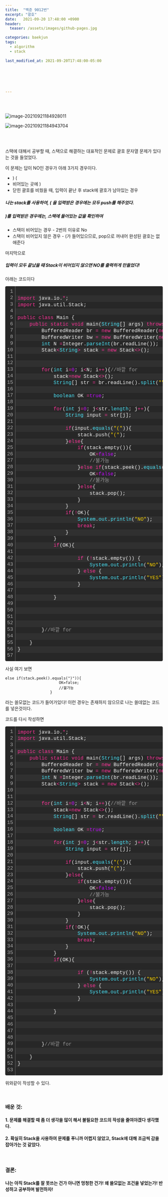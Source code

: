 ```yaml
---
title:  "백준 9012번"
excerpt: "괄호"
date:   2021-09-20 17:48:00 +0900
header:
  teaser: /assets/images/github-pages.jpg

categories: baekjun
tags:
  - algorithm
  - stack
  
last_modified_at: 2021-09-20T17:48:00-05:00






---
```


<br/>

<br/>



![image-20210921184928011](https://raw.githubusercontent.com/ShinDongHun1/image_repo/main/img/image-20210921184928011.png)

![image-20210921184943704](https://raw.githubusercontent.com/ShinDongHun1/image_repo/main/img/image-20210921184943704.png)

<br/>

<br/>

스택에 대해서 공부할 때, 스택으로 해결하는 대표적인 문제로 괄호 문자열 문제가 있다는 것을 들었었다.

이 문제는 답이 NO인 경우가 아래 3가지 경우이다.

- ) (
- 비어있는 곳에 )
- 닫힌 괄호를 비웠을 때, 입력이 끝난 후 stack에 괄호가 남아있는 경우

##### 나는 stack를 사용하여, ( 을 입력받은 경우에는 모두 push를 해주었다.

##### )를 입력받은 경우에는, 스택에 들어있는 값을 확인하여

- 스택이 비어있는 경우 - 2번의 이유로 No
- 스택이 비어있지 않은 경우 - (가 들어있으므로, pop으로 꺼내어 완성된 괄호는 없애준다

마지막으로

##### 입력이 모두 끝났을 때 Stack이 비어있지 않으면 NO를 출력하게 만들었다!

아래는 코드이다

 <div class="colorscripter-code" style="color:#f0f0f0;font-family:Consolas, 'Liberation Mono', Menlo, Courier, monospace !important; position:relative !important;overflow:auto"><table class="colorscripter-code-table" style="margin:0;padding:0;border:none;background-color:#272727;border-radius:4px;" cellspacing="0" cellpadding="0"><tr><td style="padding:6px;border-right:2px solid #4f4f4f"><div style="margin:0;padding:0;word-break:normal;text-align:right;color:#aaa;font-family:Consolas, 'Liberation Mono', Menlo, Courier, monospace !important;line-height:130%"><div style="line-height:130%">1</div><div style="line-height:130%">2</div><div style="line-height:130%">3</div><div style="line-height:130%">4</div><div style="line-height:130%">5</div><div style="line-height:130%">6</div><div style="line-height:130%">7</div><div style="line-height:130%">8</div><div style="line-height:130%">9</div><div style="line-height:130%">10</div><div style="line-height:130%">11</div><div style="line-height:130%">12</div><div style="line-height:130%">13</div><div style="line-height:130%">14</div><div style="line-height:130%">15</div><div style="line-height:130%">16</div><div style="line-height:130%">17</div><div style="line-height:130%">18</div><div style="line-height:130%">19</div><div style="line-height:130%">20</div><div style="line-height:130%">21</div><div style="line-height:130%">22</div><div style="line-height:130%">23</div><div style="line-height:130%">24</div><div style="line-height:130%">25</div><div style="line-height:130%">26</div><div style="line-height:130%">27</div><div style="line-height:130%">28</div><div style="line-height:130%">29</div><div style="line-height:130%">30</div><div style="line-height:130%">31</div><div style="line-height:130%">32</div><div style="line-height:130%">33</div><div style="line-height:130%">34</div><div style="line-height:130%">35</div><div style="line-height:130%">36</div><div style="line-height:130%">37</div><div style="line-height:130%">38</div><div style="line-height:130%">39</div><div style="line-height:130%">40</div><div style="line-height:130%">41</div><div style="line-height:130%">42</div><div style="line-height:130%">43</div><div style="line-height:130%">44</div><div style="line-height:130%">45</div><div style="line-height:130%">46</div><div style="line-height:130%">47</div><div style="line-height:130%">48</div><div style="line-height:130%">49</div><div style="line-height:130%">50</div><div style="line-height:130%">51</div><div style="line-height:130%">52</div><div style="line-height:130%">53</div><div style="line-height:130%">54</div><div style="line-height:130%">55</div><div style="line-height:130%">56</div><div style="line-height:130%">57</div></div></td><td style="padding:6px 0;text-align:left"><div style="margin:0;padding:0;color:#f0f0f0;font-family:Consolas, 'Liberation Mono', Menlo, Courier, monospace !important;line-height:130%"><div style="padding:0 6px; white-space:pre; line-height:130%">&nbsp;</div><div style="background-color:#303030; padding:0 6px; white-space:pre; line-height:130%"><span style="color:#ff3399">import</span>&nbsp;java.io.<span style="color:#0086b3"></span><span style="color:#ff3399">*</span>;</div><div style="padding:0 6px; white-space:pre; line-height:130%"><span style="color:#ff3399">import</span>&nbsp;java.util.Stack;</div><div style="background-color:#303030; padding:0 6px; white-space:pre; line-height:130%">&nbsp;</div><div style="padding:0 6px; white-space:pre; line-height:130%"><span style="color:#ff3399">public</span>&nbsp;<span style="color:#ff3399">class</span>&nbsp;Main&nbsp;{</div><div style="background-color:#303030; padding:0 6px; white-space:pre; line-height:130%">&nbsp;&nbsp;&nbsp;&nbsp;<span style="color:#ff3399">public</span>&nbsp;<span style="color:#ff3399">static</span>&nbsp;<span style="color:#ff3399">void</span>&nbsp;main(<span style="color:#4be6fa">String</span>[]&nbsp;args)&nbsp;<span style="color:#ff3399">throws</span>&nbsp;IOException&nbsp;{</div><div style="padding:0 6px; white-space:pre; line-height:130%">&nbsp;&nbsp;&nbsp;&nbsp;&nbsp;&nbsp;&nbsp;&nbsp;BufferedReader&nbsp;br&nbsp;<span style="color:#0086b3"></span><span style="color:#ff3399">=</span>&nbsp;<span style="color:#ff3399">new</span>&nbsp;BufferedReader(<span style="color:#ff3399">new</span>&nbsp;InputStreamReader(<span style="color:#4be6fa">System</span>.<span style="color:#4be6fa">in</span>));</div><div style="background-color:#303030; padding:0 6px; white-space:pre; line-height:130%">&nbsp;&nbsp;&nbsp;&nbsp;&nbsp;&nbsp;&nbsp;&nbsp;BufferedWriter&nbsp;bw&nbsp;<span style="color:#0086b3"></span><span style="color:#ff3399">=</span>&nbsp;<span style="color:#ff3399">new</span>&nbsp;BufferedWriter(<span style="color:#ff3399">new</span>&nbsp;OutputStreamWriter(<span style="color:#4be6fa">System</span>.<span style="color:#4be6fa">out</span>));</div><div style="padding:0 6px; white-space:pre; line-height:130%">&nbsp;&nbsp;&nbsp;&nbsp;&nbsp;&nbsp;&nbsp;&nbsp;<span style="color:#4be6fa">int</span>&nbsp;N&nbsp;<span style="color:#0086b3"></span><span style="color:#ff3399">=</span>Integer.<span style="color:#4be6fa">parseInt</span>(br.readLine());</div><div style="background-color:#303030; padding:0 6px; white-space:pre; line-height:130%">&nbsp;&nbsp;&nbsp;&nbsp;&nbsp;&nbsp;&nbsp;&nbsp;Stack<span style="color:#0086b3"></span><span style="color:#ff3399">&lt;</span><span style="color:#4be6fa">String</span><span style="color:#ff3399">&gt;</span>&nbsp;stack&nbsp;<span style="color:#0086b3"></span><span style="color:#ff3399">=</span>&nbsp;<span style="color:#ff3399">new</span>&nbsp;Stack<span style="color:#0086b3"></span><span style="color:#ff3399">&lt;</span><span style="color:#0086b3"></span><span style="color:#ff3399">&gt;</span>();</div><div style="padding:0 6px; white-space:pre; line-height:130%">&nbsp;</div><div style="background-color:#303030; padding:0 6px; white-space:pre; line-height:130%">&nbsp;</div><div style="padding:0 6px; white-space:pre; line-height:130%">&nbsp;&nbsp;&nbsp;&nbsp;&nbsp;&nbsp;&nbsp;&nbsp;<span style="color:#ff3399">for</span>(<span style="color:#4be6fa">int</span>&nbsp;i<span style="color:#0086b3"></span><span style="color:#ff3399">=</span><span style="color:#c10aff">0</span>;&nbsp;i<span style="color:#0086b3"></span><span style="color:#ff3399">&lt;</span>N;&nbsp;i<span style="color:#0086b3"></span><span style="color:#ff3399">+</span><span style="color:#0086b3"></span><span style="color:#ff3399">+</span>){<span style="color:#999999">//바깥&nbsp;for</span></div><div style="background-color:#303030; padding:0 6px; white-space:pre; line-height:130%">&nbsp;&nbsp;&nbsp;&nbsp;&nbsp;&nbsp;&nbsp;&nbsp;&nbsp;&nbsp;&nbsp;&nbsp;stack<span style="color:#0086b3"></span><span style="color:#ff3399">=</span><span style="color:#ff3399">new</span>&nbsp;Stack<span style="color:#0086b3"></span><span style="color:#ff3399">&lt;</span><span style="color:#0086b3"></span><span style="color:#ff3399">&gt;</span>();</div><div style="padding:0 6px; white-space:pre; line-height:130%">&nbsp;&nbsp;&nbsp;&nbsp;&nbsp;&nbsp;&nbsp;&nbsp;&nbsp;&nbsp;&nbsp;&nbsp;<span style="color:#4be6fa">String</span>[]&nbsp;str&nbsp;<span style="color:#0086b3"></span><span style="color:#ff3399">=</span>&nbsp;br.readLine().<span style="color:#4be6fa">split</span>(<span style="color:#ffd500">""</span>);</div><div style="background-color:#303030; padding:0 6px; white-space:pre; line-height:130%">&nbsp;</div><div style="padding:0 6px; white-space:pre; line-height:130%">&nbsp;&nbsp;&nbsp;&nbsp;&nbsp;&nbsp;&nbsp;&nbsp;&nbsp;&nbsp;&nbsp;&nbsp;<span style="color:#4be6fa">boolean</span>&nbsp;OK&nbsp;<span style="color:#0086b3"></span><span style="color:#ff3399">=</span><span style="color:#c10aff">true</span>;</div><div style="background-color:#303030; padding:0 6px; white-space:pre; line-height:130%">&nbsp;</div><div style="padding:0 6px; white-space:pre; line-height:130%">&nbsp;&nbsp;&nbsp;&nbsp;&nbsp;&nbsp;&nbsp;&nbsp;&nbsp;&nbsp;&nbsp;&nbsp;<span style="color:#ff3399">for</span>(<span style="color:#4be6fa">int</span>&nbsp;j<span style="color:#0086b3"></span><span style="color:#ff3399">=</span><span style="color:#c10aff">0</span>;&nbsp;j<span style="color:#0086b3"></span><span style="color:#ff3399">&lt;</span>str.<span style="color:#4be6fa">length</span>;&nbsp;j<span style="color:#0086b3"></span><span style="color:#ff3399">+</span><span style="color:#0086b3"></span><span style="color:#ff3399">+</span>){</div><div style="background-color:#303030; padding:0 6px; white-space:pre; line-height:130%">&nbsp;&nbsp;&nbsp;&nbsp;&nbsp;&nbsp;&nbsp;&nbsp;&nbsp;&nbsp;&nbsp;&nbsp;&nbsp;&nbsp;&nbsp;&nbsp;<span style="color:#4be6fa">String</span>&nbsp;input&nbsp;<span style="color:#0086b3"></span><span style="color:#ff3399">=</span>&nbsp;str[j];</div><div style="padding:0 6px; white-space:pre; line-height:130%">&nbsp;</div><div style="background-color:#303030; padding:0 6px; white-space:pre; line-height:130%">&nbsp;&nbsp;&nbsp;&nbsp;&nbsp;&nbsp;&nbsp;&nbsp;&nbsp;&nbsp;&nbsp;&nbsp;&nbsp;&nbsp;&nbsp;&nbsp;<span style="color:#ff3399">if</span>(input.<span style="color:#4be6fa">equals</span>(<span style="color:#ffd500">"("</span>)){</div><div style="padding:0 6px; white-space:pre; line-height:130%">&nbsp;&nbsp;&nbsp;&nbsp;&nbsp;&nbsp;&nbsp;&nbsp;&nbsp;&nbsp;&nbsp;&nbsp;&nbsp;&nbsp;&nbsp;&nbsp;&nbsp;&nbsp;&nbsp;&nbsp;stack.push(<span style="color:#ffd500">"("</span>);</div><div style="background-color:#303030; padding:0 6px; white-space:pre; line-height:130%">&nbsp;&nbsp;&nbsp;&nbsp;&nbsp;&nbsp;&nbsp;&nbsp;&nbsp;&nbsp;&nbsp;&nbsp;&nbsp;&nbsp;&nbsp;&nbsp;}<span style="color:#ff3399">else</span>{</div><div style="padding:0 6px; white-space:pre; line-height:130%">&nbsp;&nbsp;&nbsp;&nbsp;&nbsp;&nbsp;&nbsp;&nbsp;&nbsp;&nbsp;&nbsp;&nbsp;&nbsp;&nbsp;&nbsp;&nbsp;&nbsp;&nbsp;&nbsp;&nbsp;<span style="color:#ff3399">if</span>(stack.empty()){</div><div style="background-color:#303030; padding:0 6px; white-space:pre; line-height:130%">&nbsp;&nbsp;&nbsp;&nbsp;&nbsp;&nbsp;&nbsp;&nbsp;&nbsp;&nbsp;&nbsp;&nbsp;&nbsp;&nbsp;&nbsp;&nbsp;&nbsp;&nbsp;&nbsp;&nbsp;&nbsp;&nbsp;&nbsp;&nbsp;OK<span style="color:#0086b3"></span><span style="color:#ff3399">=</span><span style="color:#c10aff">false</span>;</div><div style="padding:0 6px; white-space:pre; line-height:130%">&nbsp;&nbsp;&nbsp;&nbsp;&nbsp;&nbsp;&nbsp;&nbsp;&nbsp;&nbsp;&nbsp;&nbsp;&nbsp;&nbsp;&nbsp;&nbsp;&nbsp;&nbsp;&nbsp;&nbsp;&nbsp;&nbsp;&nbsp;&nbsp;<span style="color:#999999">//불가능</span></div><div style="background-color:#303030; padding:0 6px; white-space:pre; line-height:130%">&nbsp;&nbsp;&nbsp;&nbsp;&nbsp;&nbsp;&nbsp;&nbsp;&nbsp;&nbsp;&nbsp;&nbsp;&nbsp;&nbsp;&nbsp;&nbsp;&nbsp;&nbsp;&nbsp;&nbsp;}<span style="color:#ff3399">else</span>&nbsp;<span style="color:#ff3399">if</span>(stack.peek().<span style="color:#4be6fa">equals</span>(<span style="color:#ffd500">")"</span>)){</div><div style="padding:0 6px; white-space:pre; line-height:130%">&nbsp;&nbsp;&nbsp;&nbsp;&nbsp;&nbsp;&nbsp;&nbsp;&nbsp;&nbsp;&nbsp;&nbsp;&nbsp;&nbsp;&nbsp;&nbsp;&nbsp;&nbsp;&nbsp;&nbsp;&nbsp;&nbsp;&nbsp;&nbsp;OK<span style="color:#0086b3"></span><span style="color:#ff3399">=</span><span style="color:#c10aff">false</span>;</div><div style="background-color:#303030; padding:0 6px; white-space:pre; line-height:130%">&nbsp;&nbsp;&nbsp;&nbsp;&nbsp;&nbsp;&nbsp;&nbsp;&nbsp;&nbsp;&nbsp;&nbsp;&nbsp;&nbsp;&nbsp;&nbsp;&nbsp;&nbsp;&nbsp;&nbsp;&nbsp;&nbsp;&nbsp;&nbsp;<span style="color:#999999">//불가능</span></div><div style="padding:0 6px; white-space:pre; line-height:130%">&nbsp;&nbsp;&nbsp;&nbsp;&nbsp;&nbsp;&nbsp;&nbsp;&nbsp;&nbsp;&nbsp;&nbsp;&nbsp;&nbsp;&nbsp;&nbsp;&nbsp;&nbsp;&nbsp;&nbsp;}<span style="color:#ff3399">else</span>{</div><div style="background-color:#303030; padding:0 6px; white-space:pre; line-height:130%">&nbsp;&nbsp;&nbsp;&nbsp;&nbsp;&nbsp;&nbsp;&nbsp;&nbsp;&nbsp;&nbsp;&nbsp;&nbsp;&nbsp;&nbsp;&nbsp;&nbsp;&nbsp;&nbsp;&nbsp;&nbsp;&nbsp;&nbsp;&nbsp;stack.pop();</div><div style="padding:0 6px; white-space:pre; line-height:130%">&nbsp;&nbsp;&nbsp;&nbsp;&nbsp;&nbsp;&nbsp;&nbsp;&nbsp;&nbsp;&nbsp;&nbsp;&nbsp;&nbsp;&nbsp;&nbsp;&nbsp;&nbsp;&nbsp;&nbsp;}</div><div style="background-color:#303030; padding:0 6px; white-space:pre; line-height:130%">&nbsp;&nbsp;&nbsp;&nbsp;&nbsp;&nbsp;&nbsp;&nbsp;&nbsp;&nbsp;&nbsp;&nbsp;&nbsp;&nbsp;&nbsp;&nbsp;}</div><div style="padding:0 6px; white-space:pre; line-height:130%">&nbsp;&nbsp;&nbsp;&nbsp;&nbsp;&nbsp;&nbsp;&nbsp;&nbsp;&nbsp;&nbsp;&nbsp;&nbsp;&nbsp;&nbsp;&nbsp;<span style="color:#ff3399">if</span>(<span style="color:#0086b3"></span><span style="color:#ff3399">!</span>OK){</div><div style="background-color:#303030; padding:0 6px; white-space:pre; line-height:130%">&nbsp;&nbsp;&nbsp;&nbsp;&nbsp;&nbsp;&nbsp;&nbsp;&nbsp;&nbsp;&nbsp;&nbsp;&nbsp;&nbsp;&nbsp;&nbsp;&nbsp;&nbsp;&nbsp;&nbsp;<span style="color:#4be6fa">System</span>.<span style="color:#4be6fa">out</span>.<span style="color:#4be6fa">println</span>(<span style="color:#ffd500">"NO"</span>);</div><div style="padding:0 6px; white-space:pre; line-height:130%">&nbsp;&nbsp;&nbsp;&nbsp;&nbsp;&nbsp;&nbsp;&nbsp;&nbsp;&nbsp;&nbsp;&nbsp;&nbsp;&nbsp;&nbsp;&nbsp;&nbsp;&nbsp;&nbsp;&nbsp;<span style="color:#ff3399">break</span>;</div><div style="background-color:#303030; padding:0 6px; white-space:pre; line-height:130%">&nbsp;&nbsp;&nbsp;&nbsp;&nbsp;&nbsp;&nbsp;&nbsp;&nbsp;&nbsp;&nbsp;&nbsp;&nbsp;&nbsp;&nbsp;&nbsp;}</div><div style="padding:0 6px; white-space:pre; line-height:130%">&nbsp;&nbsp;&nbsp;&nbsp;&nbsp;&nbsp;&nbsp;&nbsp;&nbsp;&nbsp;&nbsp;&nbsp;}</div><div style="background-color:#303030; padding:0 6px; white-space:pre; line-height:130%">&nbsp;&nbsp;&nbsp;&nbsp;&nbsp;&nbsp;&nbsp;&nbsp;&nbsp;&nbsp;&nbsp;&nbsp;<span style="color:#ff3399">if</span>(OK){</div><div style="padding:0 6px; white-space:pre; line-height:130%">&nbsp;</div><div style="background-color:#303030; padding:0 6px; white-space:pre; line-height:130%">&nbsp;&nbsp;&nbsp;&nbsp;&nbsp;&nbsp;&nbsp;&nbsp;&nbsp;&nbsp;&nbsp;&nbsp;&nbsp;&nbsp;&nbsp;&nbsp;&nbsp;&nbsp;&nbsp;&nbsp;<span style="color:#ff3399">if</span>&nbsp;(<span style="color:#0086b3"></span><span style="color:#ff3399">!</span>stack.empty())&nbsp;{</div><div style="padding:0 6px; white-space:pre; line-height:130%">&nbsp;&nbsp;&nbsp;&nbsp;&nbsp;&nbsp;&nbsp;&nbsp;&nbsp;&nbsp;&nbsp;&nbsp;&nbsp;&nbsp;&nbsp;&nbsp;&nbsp;&nbsp;&nbsp;&nbsp;&nbsp;&nbsp;&nbsp;&nbsp;<span style="color:#4be6fa">System</span>.<span style="color:#4be6fa">out</span>.<span style="color:#4be6fa">println</span>(<span style="color:#ffd500">"NO"</span>);</div><div style="background-color:#303030; padding:0 6px; white-space:pre; line-height:130%">&nbsp;&nbsp;&nbsp;&nbsp;&nbsp;&nbsp;&nbsp;&nbsp;&nbsp;&nbsp;&nbsp;&nbsp;&nbsp;&nbsp;&nbsp;&nbsp;&nbsp;&nbsp;&nbsp;&nbsp;}&nbsp;<span style="color:#ff3399">else</span>&nbsp;{</div><div style="padding:0 6px; white-space:pre; line-height:130%">&nbsp;&nbsp;&nbsp;&nbsp;&nbsp;&nbsp;&nbsp;&nbsp;&nbsp;&nbsp;&nbsp;&nbsp;&nbsp;&nbsp;&nbsp;&nbsp;&nbsp;&nbsp;&nbsp;&nbsp;&nbsp;&nbsp;&nbsp;&nbsp;<span style="color:#4be6fa">System</span>.<span style="color:#4be6fa">out</span>.<span style="color:#4be6fa">println</span>(<span style="color:#ffd500">"YES"</span>);</div><div style="background-color:#303030; padding:0 6px; white-space:pre; line-height:130%">&nbsp;&nbsp;&nbsp;&nbsp;&nbsp;&nbsp;&nbsp;&nbsp;&nbsp;&nbsp;&nbsp;&nbsp;&nbsp;&nbsp;&nbsp;&nbsp;&nbsp;&nbsp;&nbsp;&nbsp;}</div><div style="padding:0 6px; white-space:pre; line-height:130%">&nbsp;</div><div style="background-color:#303030; padding:0 6px; white-space:pre; line-height:130%">&nbsp;&nbsp;&nbsp;&nbsp;&nbsp;&nbsp;&nbsp;&nbsp;&nbsp;&nbsp;&nbsp;&nbsp;}</div><div style="padding:0 6px; white-space:pre; line-height:130%">&nbsp;</div><div style="background-color:#303030; padding:0 6px; white-space:pre; line-height:130%">&nbsp;</div><div style="padding:0 6px; white-space:pre; line-height:130%">&nbsp;</div><div style="background-color:#303030; padding:0 6px; white-space:pre; line-height:130%">&nbsp;</div><div style="padding:0 6px; white-space:pre; line-height:130%">&nbsp;&nbsp;&nbsp;&nbsp;&nbsp;&nbsp;&nbsp;&nbsp;}<span style="color:#999999">//바깥&nbsp;for</span></div><div style="background-color:#303030; padding:0 6px; white-space:pre; line-height:130%">&nbsp;</div><div style="padding:0 6px; white-space:pre; line-height:130%">&nbsp;&nbsp;&nbsp;&nbsp;}</div><div style="background-color:#303030; padding:0 6px; white-space:pre; line-height:130%">}</div><div style="padding:0 6px; white-space:pre; line-height:130%">&nbsp;</div></div><div style="text-align:right;margin-top:-13px;margin-right:5px;font-size:9px;font-style:italic"><a href="http://colorscripter.com/info#e" target="_blank" style="color:#4f4f4ftext-decoration:none">Colored by Color Scripter</a></div></td><td style="vertical-align:bottom;padding:0 2px 4px 0"><a href="http://colorscripter.com/info#e" target="_blank" style="text-decoration:none;color:white"><span style="font-size:9px;word-break:normal;background-color:#4f4f4f;color:white;border-radius:10px;padding:1px">cs</span></a></td></tr></table></div>

사실 여기 보면

```
else if(stack.peek().equals(")")){
                        OK=false;
                        //불가능
                    }
```

라는 쓸모없는 코드가 들어가있다! 이런 경우는 존재하지 않으므로 나는 쓸데없는 코드를 넣은것이다.

코드를 다시 작성하면

<div class="colorscripter-code" style="color:#f0f0f0;font-family:Consolas, 'Liberation Mono', Menlo, Courier, monospace !important; position:relative !important;overflow:auto"><table class="colorscripter-code-table" style="margin:0;padding:0;border:none;background-color:#272727;border-radius:4px;" cellspacing="0" cellpadding="0"><tr><td style="padding:6px;border-right:2px solid #4f4f4f"><div style="margin:0;padding:0;word-break:normal;text-align:right;color:#aaa;font-family:Consolas, 'Liberation Mono', Menlo, Courier, monospace !important;line-height:130%"><div style="line-height:130%">1</div><div style="line-height:130%">2</div><div style="line-height:130%">3</div><div style="line-height:130%">4</div><div style="line-height:130%">5</div><div style="line-height:130%">6</div><div style="line-height:130%">7</div><div style="line-height:130%">8</div><div style="line-height:130%">9</div><div style="line-height:130%">10</div><div style="line-height:130%">11</div><div style="line-height:130%">12</div><div style="line-height:130%">13</div><div style="line-height:130%">14</div><div style="line-height:130%">15</div><div style="line-height:130%">16</div><div style="line-height:130%">17</div><div style="line-height:130%">18</div><div style="line-height:130%">19</div><div style="line-height:130%">20</div><div style="line-height:130%">21</div><div style="line-height:130%">22</div><div style="line-height:130%">23</div><div style="line-height:130%">24</div><div style="line-height:130%">25</div><div style="line-height:130%">26</div><div style="line-height:130%">27</div><div style="line-height:130%">28</div><div style="line-height:130%">29</div><div style="line-height:130%">30</div><div style="line-height:130%">31</div><div style="line-height:130%">32</div><div style="line-height:130%">33</div><div style="line-height:130%">34</div><div style="line-height:130%">35</div><div style="line-height:130%">36</div><div style="line-height:130%">37</div><div style="line-height:130%">38</div><div style="line-height:130%">39</div><div style="line-height:130%">40</div><div style="line-height:130%">41</div><div style="line-height:130%">42</div><div style="line-height:130%">43</div><div style="line-height:130%">44</div><div style="line-height:130%">45</div><div style="line-height:130%">46</div><div style="line-height:130%">47</div><div style="line-height:130%">48</div><div style="line-height:130%">49</div><div style="line-height:130%">50</div><div style="line-height:130%">51</div><div style="line-height:130%">52</div><div style="line-height:130%">53</div></div></td><td style="padding:6px 0;text-align:left"><div style="margin:0;padding:0;color:#f0f0f0;font-family:Consolas, 'Liberation Mono', Menlo, Courier, monospace !important;line-height:130%"><div style="padding:0 6px; white-space:pre; line-height:130%"><span style="color:#ff3399">import</span>&nbsp;java.io.<span style="color:#0086b3"></span><span style="color:#ff3399">*</span>;</div><div style="background-color:#303030; padding:0 6px; white-space:pre; line-height:130%"><span style="color:#ff3399">import</span>&nbsp;java.util.Stack;</div><div style="padding:0 6px; white-space:pre; line-height:130%">&nbsp;</div><div style="background-color:#303030; padding:0 6px; white-space:pre; line-height:130%"><span style="color:#ff3399">public</span>&nbsp;<span style="color:#ff3399">class</span>&nbsp;Main&nbsp;{</div><div style="padding:0 6px; white-space:pre; line-height:130%">&nbsp;&nbsp;&nbsp;&nbsp;<span style="color:#ff3399">public</span>&nbsp;<span style="color:#ff3399">static</span>&nbsp;<span style="color:#ff3399">void</span>&nbsp;main(<span style="color:#4be6fa">String</span>[]&nbsp;args)&nbsp;<span style="color:#ff3399">throws</span>&nbsp;IOException&nbsp;{</div><div style="background-color:#303030; padding:0 6px; white-space:pre; line-height:130%">&nbsp;&nbsp;&nbsp;&nbsp;&nbsp;&nbsp;&nbsp;&nbsp;BufferedReader&nbsp;br&nbsp;<span style="color:#0086b3"></span><span style="color:#ff3399">=</span>&nbsp;<span style="color:#ff3399">new</span>&nbsp;BufferedReader(<span style="color:#ff3399">new</span>&nbsp;InputStreamReader(<span style="color:#4be6fa">System</span>.<span style="color:#4be6fa">in</span>));</div><div style="padding:0 6px; white-space:pre; line-height:130%">&nbsp;&nbsp;&nbsp;&nbsp;&nbsp;&nbsp;&nbsp;&nbsp;BufferedWriter&nbsp;bw&nbsp;<span style="color:#0086b3"></span><span style="color:#ff3399">=</span>&nbsp;<span style="color:#ff3399">new</span>&nbsp;BufferedWriter(<span style="color:#ff3399">new</span>&nbsp;OutputStreamWriter(<span style="color:#4be6fa">System</span>.<span style="color:#4be6fa">out</span>));</div><div style="background-color:#303030; padding:0 6px; white-space:pre; line-height:130%">&nbsp;&nbsp;&nbsp;&nbsp;&nbsp;&nbsp;&nbsp;&nbsp;<span style="color:#4be6fa">int</span>&nbsp;N&nbsp;<span style="color:#0086b3"></span><span style="color:#ff3399">=</span>Integer.<span style="color:#4be6fa">parseInt</span>(br.readLine());</div><div style="padding:0 6px; white-space:pre; line-height:130%">&nbsp;&nbsp;&nbsp;&nbsp;&nbsp;&nbsp;&nbsp;&nbsp;Stack<span style="color:#0086b3"></span><span style="color:#ff3399">&lt;</span><span style="color:#4be6fa">String</span><span style="color:#ff3399">&gt;</span>&nbsp;stack&nbsp;<span style="color:#0086b3"></span><span style="color:#ff3399">=</span>&nbsp;<span style="color:#ff3399">new</span>&nbsp;Stack<span style="color:#0086b3"></span><span style="color:#ff3399">&lt;</span><span style="color:#0086b3"></span><span style="color:#ff3399">&gt;</span>();</div><div style="background-color:#303030; padding:0 6px; white-space:pre; line-height:130%">&nbsp;</div><div style="padding:0 6px; white-space:pre; line-height:130%">&nbsp;</div><div style="background-color:#303030; padding:0 6px; white-space:pre; line-height:130%">&nbsp;&nbsp;&nbsp;&nbsp;&nbsp;&nbsp;&nbsp;&nbsp;<span style="color:#ff3399">for</span>(<span style="color:#4be6fa">int</span>&nbsp;i<span style="color:#0086b3"></span><span style="color:#ff3399">=</span><span style="color:#c10aff">0</span>;&nbsp;i<span style="color:#0086b3"></span><span style="color:#ff3399">&lt;</span>N;&nbsp;i<span style="color:#0086b3"></span><span style="color:#ff3399">+</span><span style="color:#0086b3"></span><span style="color:#ff3399">+</span>){<span style="color:#999999">//바깥&nbsp;for</span></div><div style="padding:0 6px; white-space:pre; line-height:130%">&nbsp;&nbsp;&nbsp;&nbsp;&nbsp;&nbsp;&nbsp;&nbsp;&nbsp;&nbsp;&nbsp;&nbsp;stack<span style="color:#0086b3"></span><span style="color:#ff3399">=</span><span style="color:#ff3399">new</span>&nbsp;Stack<span style="color:#0086b3"></span><span style="color:#ff3399">&lt;</span><span style="color:#0086b3"></span><span style="color:#ff3399">&gt;</span>();</div><div style="background-color:#303030; padding:0 6px; white-space:pre; line-height:130%">&nbsp;&nbsp;&nbsp;&nbsp;&nbsp;&nbsp;&nbsp;&nbsp;&nbsp;&nbsp;&nbsp;&nbsp;<span style="color:#4be6fa">String</span>[]&nbsp;str&nbsp;<span style="color:#0086b3"></span><span style="color:#ff3399">=</span>&nbsp;br.readLine().<span style="color:#4be6fa">split</span>(<span style="color:#ffd500">""</span>);</div><div style="padding:0 6px; white-space:pre; line-height:130%">&nbsp;</div><div style="background-color:#303030; padding:0 6px; white-space:pre; line-height:130%">&nbsp;&nbsp;&nbsp;&nbsp;&nbsp;&nbsp;&nbsp;&nbsp;&nbsp;&nbsp;&nbsp;&nbsp;<span style="color:#4be6fa">boolean</span>&nbsp;OK&nbsp;<span style="color:#0086b3"></span><span style="color:#ff3399">=</span><span style="color:#c10aff">true</span>;</div><div style="padding:0 6px; white-space:pre; line-height:130%">&nbsp;</div><div style="background-color:#303030; padding:0 6px; white-space:pre; line-height:130%">&nbsp;&nbsp;&nbsp;&nbsp;&nbsp;&nbsp;&nbsp;&nbsp;&nbsp;&nbsp;&nbsp;&nbsp;<span style="color:#ff3399">for</span>(<span style="color:#4be6fa">int</span>&nbsp;j<span style="color:#0086b3"></span><span style="color:#ff3399">=</span><span style="color:#c10aff">0</span>;&nbsp;j<span style="color:#0086b3"></span><span style="color:#ff3399">&lt;</span>str.<span style="color:#4be6fa">length</span>;&nbsp;j<span style="color:#0086b3"></span><span style="color:#ff3399">+</span><span style="color:#0086b3"></span><span style="color:#ff3399">+</span>){</div><div style="padding:0 6px; white-space:pre; line-height:130%">&nbsp;&nbsp;&nbsp;&nbsp;&nbsp;&nbsp;&nbsp;&nbsp;&nbsp;&nbsp;&nbsp;&nbsp;&nbsp;&nbsp;&nbsp;&nbsp;<span style="color:#4be6fa">String</span>&nbsp;input&nbsp;<span style="color:#0086b3"></span><span style="color:#ff3399">=</span>&nbsp;str[j];</div><div style="background-color:#303030; padding:0 6px; white-space:pre; line-height:130%">&nbsp;</div><div style="padding:0 6px; white-space:pre; line-height:130%">&nbsp;&nbsp;&nbsp;&nbsp;&nbsp;&nbsp;&nbsp;&nbsp;&nbsp;&nbsp;&nbsp;&nbsp;&nbsp;&nbsp;&nbsp;&nbsp;<span style="color:#ff3399">if</span>(input.<span style="color:#4be6fa">equals</span>(<span style="color:#ffd500">"("</span>)){</div><div style="background-color:#303030; padding:0 6px; white-space:pre; line-height:130%">&nbsp;&nbsp;&nbsp;&nbsp;&nbsp;&nbsp;&nbsp;&nbsp;&nbsp;&nbsp;&nbsp;&nbsp;&nbsp;&nbsp;&nbsp;&nbsp;&nbsp;&nbsp;&nbsp;&nbsp;stack.push(<span style="color:#ffd500">"("</span>);</div><div style="padding:0 6px; white-space:pre; line-height:130%">&nbsp;&nbsp;&nbsp;&nbsp;&nbsp;&nbsp;&nbsp;&nbsp;&nbsp;&nbsp;&nbsp;&nbsp;&nbsp;&nbsp;&nbsp;&nbsp;}<span style="color:#ff3399">else</span>{</div><div style="background-color:#303030; padding:0 6px; white-space:pre; line-height:130%">&nbsp;&nbsp;&nbsp;&nbsp;&nbsp;&nbsp;&nbsp;&nbsp;&nbsp;&nbsp;&nbsp;&nbsp;&nbsp;&nbsp;&nbsp;&nbsp;&nbsp;&nbsp;&nbsp;&nbsp;<span style="color:#ff3399">if</span>(stack.empty()){</div><div style="padding:0 6px; white-space:pre; line-height:130%">&nbsp;&nbsp;&nbsp;&nbsp;&nbsp;&nbsp;&nbsp;&nbsp;&nbsp;&nbsp;&nbsp;&nbsp;&nbsp;&nbsp;&nbsp;&nbsp;&nbsp;&nbsp;&nbsp;&nbsp;&nbsp;&nbsp;&nbsp;&nbsp;OK<span style="color:#0086b3"></span><span style="color:#ff3399">=</span><span style="color:#c10aff">false</span>;</div><div style="background-color:#303030; padding:0 6px; white-space:pre; line-height:130%">&nbsp;&nbsp;&nbsp;&nbsp;&nbsp;&nbsp;&nbsp;&nbsp;&nbsp;&nbsp;&nbsp;&nbsp;&nbsp;&nbsp;&nbsp;&nbsp;&nbsp;&nbsp;&nbsp;&nbsp;&nbsp;&nbsp;&nbsp;&nbsp;<span style="color:#999999">//불가능</span></div><div style="padding:0 6px; white-space:pre; line-height:130%">&nbsp;&nbsp;&nbsp;&nbsp;&nbsp;&nbsp;&nbsp;&nbsp;&nbsp;&nbsp;&nbsp;&nbsp;&nbsp;&nbsp;&nbsp;&nbsp;&nbsp;&nbsp;&nbsp;&nbsp;}<span style="color:#ff3399">else</span>{</div><div style="background-color:#303030; padding:0 6px; white-space:pre; line-height:130%">&nbsp;&nbsp;&nbsp;&nbsp;&nbsp;&nbsp;&nbsp;&nbsp;&nbsp;&nbsp;&nbsp;&nbsp;&nbsp;&nbsp;&nbsp;&nbsp;&nbsp;&nbsp;&nbsp;&nbsp;&nbsp;&nbsp;&nbsp;&nbsp;stack.pop();</div><div style="padding:0 6px; white-space:pre; line-height:130%">&nbsp;&nbsp;&nbsp;&nbsp;&nbsp;&nbsp;&nbsp;&nbsp;&nbsp;&nbsp;&nbsp;&nbsp;&nbsp;&nbsp;&nbsp;&nbsp;&nbsp;&nbsp;&nbsp;&nbsp;}</div><div style="background-color:#303030; padding:0 6px; white-space:pre; line-height:130%">&nbsp;&nbsp;&nbsp;&nbsp;&nbsp;&nbsp;&nbsp;&nbsp;&nbsp;&nbsp;&nbsp;&nbsp;&nbsp;&nbsp;&nbsp;&nbsp;}</div><div style="padding:0 6px; white-space:pre; line-height:130%">&nbsp;&nbsp;&nbsp;&nbsp;&nbsp;&nbsp;&nbsp;&nbsp;&nbsp;&nbsp;&nbsp;&nbsp;&nbsp;&nbsp;&nbsp;&nbsp;<span style="color:#ff3399">if</span>(<span style="color:#0086b3"></span><span style="color:#ff3399">!</span>OK){</div><div style="background-color:#303030; padding:0 6px; white-space:pre; line-height:130%">&nbsp;&nbsp;&nbsp;&nbsp;&nbsp;&nbsp;&nbsp;&nbsp;&nbsp;&nbsp;&nbsp;&nbsp;&nbsp;&nbsp;&nbsp;&nbsp;&nbsp;&nbsp;&nbsp;&nbsp;<span style="color:#4be6fa">System</span>.<span style="color:#4be6fa">out</span>.<span style="color:#4be6fa">println</span>(<span style="color:#ffd500">"NO"</span>);</div><div style="padding:0 6px; white-space:pre; line-height:130%">&nbsp;&nbsp;&nbsp;&nbsp;&nbsp;&nbsp;&nbsp;&nbsp;&nbsp;&nbsp;&nbsp;&nbsp;&nbsp;&nbsp;&nbsp;&nbsp;&nbsp;&nbsp;&nbsp;&nbsp;<span style="color:#ff3399">break</span>;</div><div style="background-color:#303030; padding:0 6px; white-space:pre; line-height:130%">&nbsp;&nbsp;&nbsp;&nbsp;&nbsp;&nbsp;&nbsp;&nbsp;&nbsp;&nbsp;&nbsp;&nbsp;&nbsp;&nbsp;&nbsp;&nbsp;}</div><div style="padding:0 6px; white-space:pre; line-height:130%">&nbsp;&nbsp;&nbsp;&nbsp;&nbsp;&nbsp;&nbsp;&nbsp;&nbsp;&nbsp;&nbsp;&nbsp;}</div><div style="background-color:#303030; padding:0 6px; white-space:pre; line-height:130%">&nbsp;&nbsp;&nbsp;&nbsp;&nbsp;&nbsp;&nbsp;&nbsp;&nbsp;&nbsp;&nbsp;&nbsp;<span style="color:#ff3399">if</span>(OK){</div><div style="padding:0 6px; white-space:pre; line-height:130%">&nbsp;</div><div style="background-color:#303030; padding:0 6px; white-space:pre; line-height:130%">&nbsp;&nbsp;&nbsp;&nbsp;&nbsp;&nbsp;&nbsp;&nbsp;&nbsp;&nbsp;&nbsp;&nbsp;&nbsp;&nbsp;&nbsp;&nbsp;&nbsp;&nbsp;&nbsp;&nbsp;<span style="color:#ff3399">if</span>&nbsp;(<span style="color:#0086b3"></span><span style="color:#ff3399">!</span>stack.empty())&nbsp;{</div><div style="padding:0 6px; white-space:pre; line-height:130%">&nbsp;&nbsp;&nbsp;&nbsp;&nbsp;&nbsp;&nbsp;&nbsp;&nbsp;&nbsp;&nbsp;&nbsp;&nbsp;&nbsp;&nbsp;&nbsp;&nbsp;&nbsp;&nbsp;&nbsp;&nbsp;&nbsp;&nbsp;&nbsp;<span style="color:#4be6fa">System</span>.<span style="color:#4be6fa">out</span>.<span style="color:#4be6fa">println</span>(<span style="color:#ffd500">"NO"</span>);</div><div style="background-color:#303030; padding:0 6px; white-space:pre; line-height:130%">&nbsp;&nbsp;&nbsp;&nbsp;&nbsp;&nbsp;&nbsp;&nbsp;&nbsp;&nbsp;&nbsp;&nbsp;&nbsp;&nbsp;&nbsp;&nbsp;&nbsp;&nbsp;&nbsp;&nbsp;}&nbsp;<span style="color:#ff3399">else</span>&nbsp;{</div><div style="padding:0 6px; white-space:pre; line-height:130%">&nbsp;&nbsp;&nbsp;&nbsp;&nbsp;&nbsp;&nbsp;&nbsp;&nbsp;&nbsp;&nbsp;&nbsp;&nbsp;&nbsp;&nbsp;&nbsp;&nbsp;&nbsp;&nbsp;&nbsp;&nbsp;&nbsp;&nbsp;&nbsp;<span style="color:#4be6fa">System</span>.<span style="color:#4be6fa">out</span>.<span style="color:#4be6fa">println</span>(<span style="color:#ffd500">"YES"</span>);</div><div style="background-color:#303030; padding:0 6px; white-space:pre; line-height:130%">&nbsp;&nbsp;&nbsp;&nbsp;&nbsp;&nbsp;&nbsp;&nbsp;&nbsp;&nbsp;&nbsp;&nbsp;&nbsp;&nbsp;&nbsp;&nbsp;&nbsp;&nbsp;&nbsp;&nbsp;}</div><div style="padding:0 6px; white-space:pre; line-height:130%">&nbsp;</div><div style="background-color:#303030; padding:0 6px; white-space:pre; line-height:130%">&nbsp;&nbsp;&nbsp;&nbsp;&nbsp;&nbsp;&nbsp;&nbsp;&nbsp;&nbsp;&nbsp;&nbsp;}</div><div style="padding:0 6px; white-space:pre; line-height:130%">&nbsp;</div><div style="background-color:#303030; padding:0 6px; white-space:pre; line-height:130%">&nbsp;</div><div style="padding:0 6px; white-space:pre; line-height:130%">&nbsp;</div><div style="background-color:#303030; padding:0 6px; white-space:pre; line-height:130%">&nbsp;</div><div style="padding:0 6px; white-space:pre; line-height:130%">&nbsp;&nbsp;&nbsp;&nbsp;&nbsp;&nbsp;&nbsp;&nbsp;}<span style="color:#999999">//바깥&nbsp;for</span></div><div style="background-color:#303030; padding:0 6px; white-space:pre; line-height:130%">&nbsp;</div><div style="padding:0 6px; white-space:pre; line-height:130%">&nbsp;&nbsp;&nbsp;&nbsp;}</div><div style="background-color:#303030; padding:0 6px; white-space:pre; line-height:130%">}</div><div style="padding:0 6px; white-space:pre; line-height:130%">&nbsp;</div></div><div style="text-align:right;margin-top:-13px;margin-right:5px;font-size:9px;font-style:italic"><a href="http://colorscripter.com/info#e" target="_blank" style="color:#4f4f4ftext-decoration:none">Colored by Color Scripter</a></div></td><td style="vertical-align:bottom;padding:0 2px 4px 0"><a href="http://colorscripter.com/info#e" target="_blank" style="text-decoration:none;color:white"><span style="font-size:9px;word-break:normal;background-color:#4f4f4f;color:white;border-radius:10px;padding:1px">cs</span></a></td></tr></table></div>

위와같이 작성할 수 있다.

<br/>

### 배운 것: 

#### 1. 문제를 해결할 때 좀 더 생각을 많이 해서 불필요한 코드의 작성을 줄여야겠다 생각했다.

#### 2. 확실히 Stack을 사용하여 문제를 푸니까 어렵지 않았고, Stack에 대해 조금씩 감을 잡아가는 것 같았다.



<br/>

### 결론: 

#### 나는 아직 Stack를 잘 못쓰는 건가 아니면 멍청한 건가! 왜 쓸모없는 조건을 넣었는가! 반성하고 공부하며 발전하자!

<br/>